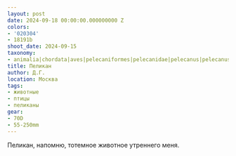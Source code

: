 ```yaml
---
layout: post
date: 2024-09-18 00:00:00.000000000 Z
colors:
- '020304'
- 18191b
shoot_date: 2024-09-15
taxonomy:
- animalia|chordata|aves|pelecaniformes|pelecanidae|pelecanus|pelecanus crispus
title: Пеликан
author: Д.Г.
location: Москва
tags:
- животные
- птицы
- пеликаны
gear:
- 70D
- 55-250mm
---
```

Пеликан, напомню, тотемное животное утреннего меня.

